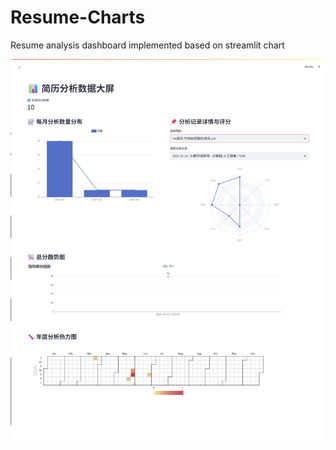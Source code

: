 # Resume-Charts
Resume analysis dashboard implemented based on streamlit chart  

![demo](./assets/screenshots/home.png)
